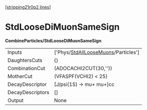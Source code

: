 [[stripping21r0p2 lines]](./stripping21r0p2-index)

# StdLooseDiMuonSameSign

**CombineParticles/StdLooseDiMuonSameSign**

|                  |                                                                                             |
|------------------|---------------------------------------------------------------------------------------------|
| Inputs           | ['Phys/[StdAllLooseMuons](./stripping21r0p2-commonparticles-stdallloosemuons)/Particles'] |
| DaughtersCuts    | {}                                                                                          |
| CombinationCut   | (ADOCACHI2CUT(30,''))                                                                       |
| MotherCut        | (VFASPF(VCHI2) \< 25)                                                                       |
| DecayDescriptor  | [J/psi(1S) -\> mu+ mu+]cc                                                                 |
| DecayDescriptors | []                                                                                        |
| Output           | None                                                                                        |
